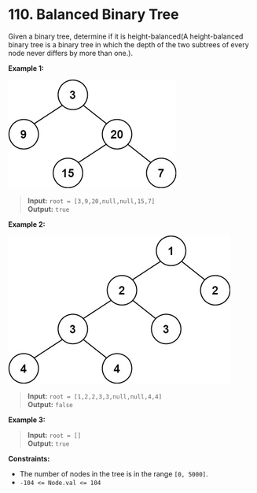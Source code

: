 # 110. Balanced Binary Tree

Given a binary tree, determine if it is height-balanced(A height-balanced binary tree is a binary tree in which the depth of the two subtrees of every node never differs by more than one.).


**Example 1:**

![img.png](../../Images/110-1.png)

>**Input:** `root = [3,9,20,null,null,15,7]`  
**Output:** `true`


**Example 2:**

![img_1.png](../../Images/110-2.png)

>**Input:** `root = [1,2,2,3,3,null,null,4,4]`  
**Output:** `false`


**Example 3:**

>**Input:** `root = []`  
**Output:** `true`
 

**Constraints:**

* The number of nodes in the tree is in the range `[0, 5000]`.
* `-104 <= Node.val <= 104`

